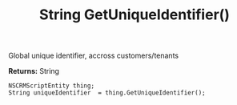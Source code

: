 ﻿---
uid: crmscript_ref_NSCRMScriptEntity_GetUniqueIdentifier
title: String GetUniqueIdentifier()
intellisense: NSCRMScriptEntity.GetUniqueIdentifier
keywords: NSCRMScriptEntity, GetUniqueIdentifier
so.topic: reference
---

Global unique identifier, accross customers/tenants

**Returns:** String


```crmscript
NSCRMScriptEntity thing;
String uniqueIdentifier  = thing.GetUniqueIdentifier();
```


